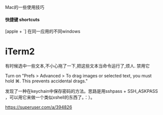 Mac的一些使用技巧

#### 快捷键 shortcuts
[apple + `]  在同一应用的不同windows



# iTerm2
有时候选中一些文本,不小心拖了一下,把这些文本当命令运行了,烦人. 禁用它

Turn on "Prefs > Advanced > To drag images or selected text, you must hold ⌘. This prevents accidental drags."





发现了一种在keychain中保存密码的方法。思路是用sshpass + SSH_ASKPASS ，可以用它来做一个类似xshell的东西了。：）。

https://superuser.com/a/394826

